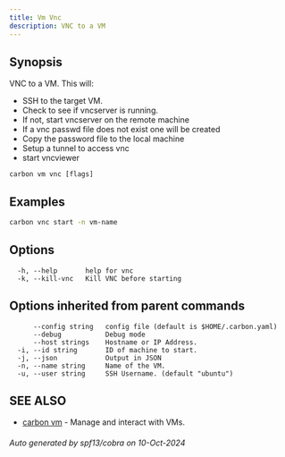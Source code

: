 ```yaml
---
title: Vm Vnc
description: VNC to a VM
---
```


## Synopsis

VNC to a VM.
This will:

- SSH to the target VM.
- Check to see if vncserver is running.
- If not, start vncserver on the remote machine
- If a vnc passwd file does not exist one will be created
- Copy the password file to the local machine
- Setup a tunnel to access vnc
- start vncviewer


```
carbon vm vnc [flags]
```

## Examples

```bash
carbon vnc start -n vm-name
```

## Options

```
  -h, --help       help for vnc
  -k, --kill-vnc   Kill VNC before starting
```

## Options inherited from parent commands

```
      --config string   config file (default is $HOME/.carbon.yaml)
      --debug           Debug mode
      --host strings    Hostname or IP Address.
  -i, --id string       ID of machine to start.
  -j, --json            Output in JSON
  -n, --name string     Name of the VM.
  -u, --user string     SSH Username. (default "ubuntu")
```

## SEE ALSO

* [carbon vm](carbon_vm.md)	 - Manage and interact with VMs.

###### Auto generated by spf13/cobra on 10-Oct-2024
